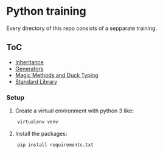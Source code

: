 # Python training

Every directory of this repo consists of a sepparate training.

## ToC

- [Inheritance](inheritance/)
- [Generators](generators/)
- [Magic Methods and Duck Typing](magic/)
- [Standard Library](stdlib/)

### Setup

1. Create a virtual environment with python 3 like:

```bash
    virtualenv venv
```

2. Install the packages:

```bash
    pip install requirements.txt
```
